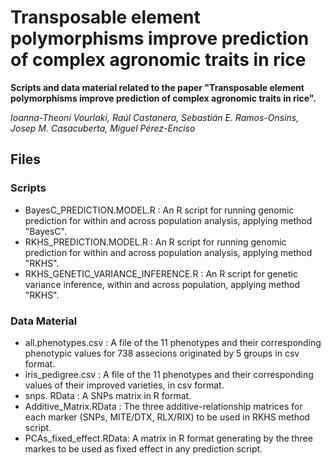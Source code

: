 # Transposable element polymorphisms improve prediction of complex agronomic traits in rice
**Scripts and data material related to the paper "Transposable element polymorphisms improve prediction of complex agronomic traits in rice".**

*Ioanna-Theoni Vourlaki, Raúl Castanera, Sebastián E. Ramos-Onsins, Josep M. Casacuberta, Miguel Pérez-Enciso*

## Files
  ### Scripts 
  * BayesC_PREDICTION.MODEL.R : An R script for running genomic prediction for within and across population analysis, applying method "BayesC".   
  * RKHS_PREDICTION.MODEL.R :   An R script for running genomic prediction for within and across population analysis, applying method "RKHS".
  * RKHS_GENETIC_VARIANCE_INFERENCE.R : An R script for genetic variance inference, within and across population, applying method "RKHS".    
   ### Data Material
   * all.phenotypes.csv : A file of the 11 phenotypes and their corresponding phenotypic values for 738 assecions originated by 5 groups in csv format. 
   * iris_pedigree.csv :  A file of the 11 phenotypes and their corresponding values of their improved varieties, in csv format.
   * snps. RData : A SNPs matrix in R format.
   * Additive_Matrix.RData : The three additive-relationship matrices for each marker (SNPs, MITE/DTX, RLX/RIX) to be used in RKHS method script. 
   * PCAs_fixed_effect.RData: A matrix in R format generating by the three markes to be used as fixed effect in any prediction script.
   
